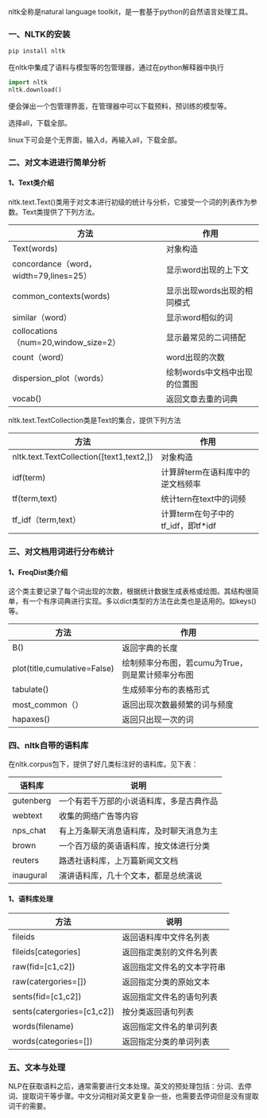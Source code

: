 nltk全称是natural  language toolkit，是一套基于python的自然语言处理工具。

###  一、NLTK的安装

```python
pip install nltk
```

在nltk中集成了语料与模型等的包管理器，通过在python解释器中执行

```python
import nltk
nltk.download()
```

便会弹出一个包管理界面，在管理器中可以下载预料，预训练的模型等。

选择all，下载全部。

linux下可会是个无界面，输入d，再输入all，下载全部。

### 二、对文本进进行简单分析

#### 1、Text类介绍

nltk.text.Text()类用于对文本进行初级的统计与分析，它接受一个词的列表作为参数。Text类提供了下列方法。

| 方法                                   | 作用                          |
| -------------------------------------- | ----------------------------- |
| Text(words)                            | 对象构造                      |
| concordance（word，width=79,lines=25） | 显示word出现的上下文          |
| common_contexts(words)                 | 显示出现words出现的相同模式   |
| similar（word）                        | 显示word相似的词              |
| collocations（num=20,window_size=2）   | 显示最常见的二词搭配          |
| count（word）                          | word出现的次数                |
| dispersion_plot（words）               | 绘制words中文档中出现的位置图 |
| vocab()                                | 返回文章去重的词典            |

nltk.text.TextCollection类是Text的集合，提供下列方法

| 方法                                     | 作用                               |
| ---------------------------------------- | ---------------------------------- |
| nltk.text.TextCollection([text1,text2,]) | 对象构造                           |
| idf(term)                                | 计算辞term在语料库中的逆文档频率   |
| tf(term,text)                            | 统计tern在text中的词频             |
| tf_idf（term,text）                      | 计算term在句子中的tf_idf，即tf*idf |



### 三、对文档用词进行分布统计

#### 1、FreqDist类介绍

这个类主要记录了每个词出现的次数，根据统计数据生成表格或绘图。其结构很简单，有一个有序词典进行实现。多以dict类型的方法在此类也是适用的。如keys()等。

| 方法                         | 作用                                             |
| ---------------------------- | ------------------------------------------------ |
| B()                          | 返回字典的长度                                   |
| plot(title,cumulative=False) | 绘制频率分布图，若cumu为True，则是累计频率分布图 |
| tabulate()                   | 生成频率分布的表格形式                           |
| most_common（）              | 返回出现次数最频繁的词与频度                     |
| hapaxes()                    | 返回只出现一次的词                               |



### 四、nltk自带的语料库

在nltk.corpus包下，提供了好几类标注好的语料库。见下表：

| 语料库    | 说明                                     |
| --------- | ---------------------------------------- |
| gutenberg | 一个有若千万部的小说语料库，多是古典作品 |
| webtext   | 收集的网络广告等内容                     |
| nps_chat  | 有上万条聊天消息语料库，及时聊天消息为主 |
| brown     | 一个百万级的英语语料库，按文体进行分类   |
| reuters   | 路透社语料库，上万篇新闻文文档           |
| inaugural | 演讲语料库，几十个文本，都是总统演说     |

#### 1、语料库处理

| 方法                       | 说明                       |
| -------------------------- | -------------------------- |
| fileids                    | 返回语料库中文件名列表     |
| fileids[categories]        | 返回指定类别的文件名列表   |
| raw(fid=[c1,c2])           | 返回指定文件名的文本字符串 |
| raw(catergories=[])        | 返回指定分类的原始文本     |
| sents(fid=[c1,c2])         | 返回指定文件名的语句列表   |
| sents(catergories=[c1,c2]) | 按分类返回语句列表         |
| words(filename)            | 返回指定文件名的单词列表   |
| words(categories=[])       | 返回指定分类的单词列表     |



### 五、文本与处理

NLP在获取语料之后，通常需要进行文本处理。英文的预处理包括：分词、去停词、提取词干等步骤。中文分词相对英文更复杂一些，也需要去停词但是没有提取词干的需要。

